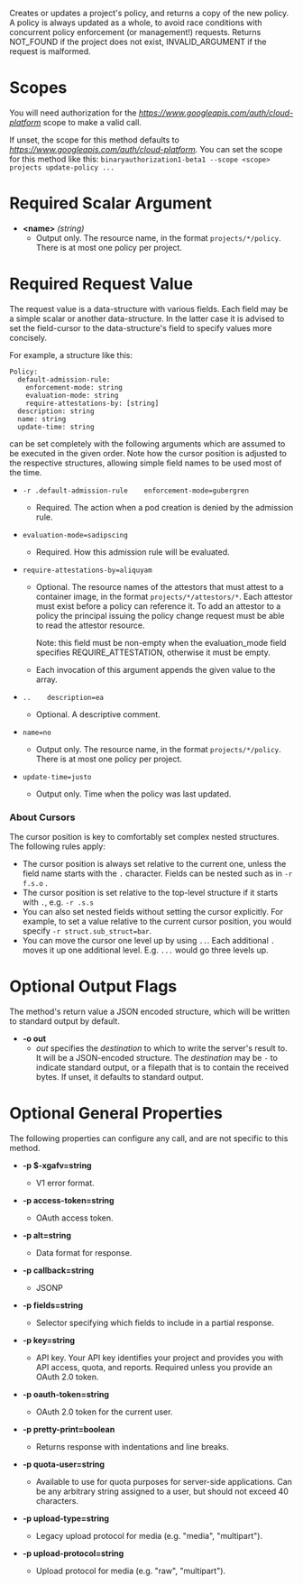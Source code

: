 Creates or updates a project&#39;s policy, and returns a copy of the
new policy. A policy is always updated as a whole, to avoid race
conditions with concurrent policy enforcement (or management!)
requests. Returns NOT_FOUND if the project does not exist, INVALID_ARGUMENT
if the request is malformed.
# Scopes

You will need authorization for the *https://www.googleapis.com/auth/cloud-platform* scope to make a valid call.

If unset, the scope for this method defaults to *https://www.googleapis.com/auth/cloud-platform*.
You can set the scope for this method like this: `binaryauthorization1-beta1 --scope <scope> projects update-policy ...`
# Required Scalar Argument
* **&lt;name&gt;** *(string)*
    - Output only. The resource name, in the format `projects/*/policy`. There is
        at most one policy per project.
# Required Request Value

The request value is a data-structure with various fields. Each field may be a simple scalar or another data-structure.
In the latter case it is advised to set the field-cursor to the data-structure's field to specify values more concisely.

For example, a structure like this:
```
Policy:
  default-admission-rule:
    enforcement-mode: string
    evaluation-mode: string
    require-attestations-by: [string]
  description: string
  name: string
  update-time: string

```

can be set completely with the following arguments which are assumed to be executed in the given order. Note how the cursor position is adjusted to the respective structures, allowing simple field names to be used most of the time.

* `-r .default-admission-rule    enforcement-mode=gubergren`
    - Required. The action when a pod creation is denied by the admission rule.
* `evaluation-mode=sadipscing`
    - Required. How this admission rule will be evaluated.
* `require-attestations-by=aliquyam`
    - Optional. The resource names of the attestors that must attest to
        a container image, in the format `projects/*/attestors/*`. Each
        attestor must exist before a policy can reference it.  To add an attestor
        to a policy the principal issuing the policy change request must be able
        to read the attestor resource.
        
        Note: this field must be non-empty when the evaluation_mode field specifies
        REQUIRE_ATTESTATION, otherwise it must be empty.
    - Each invocation of this argument appends the given value to the array.

* `..    description=ea`
    - Optional. A descriptive comment.
* `name=no`
    - Output only. The resource name, in the format `projects/*/policy`. There is
        at most one policy per project.
* `update-time=justo`
    - Output only. Time when the policy was last updated.


### About Cursors

The cursor position is key to comfortably set complex nested structures. The following rules apply:

* The cursor position is always set relative to the current one, unless the field name starts with the `.` character. Fields can be nested such as in `-r f.s.o` .
* The cursor position is set relative to the top-level structure if it starts with `.`, e.g. `-r .s.s`
* You can also set nested fields without setting the cursor explicitly. For example, to set a value relative to the current cursor position, you would specify `-r struct.sub_struct=bar`.
* You can move the cursor one level up by using `..`. Each additional `.` moves it up one additional level. E.g. `...` would go three levels up.


# Optional Output Flags

The method's return value a JSON encoded structure, which will be written to standard output by default.

* **-o out**
    - *out* specifies the *destination* to which to write the server's result to.
      It will be a JSON-encoded structure.
      The *destination* may be `-` to indicate standard output, or a filepath that is to contain the received bytes.
      If unset, it defaults to standard output.
# Optional General Properties

The following properties can configure any call, and are not specific to this method.

* **-p $-xgafv=string**
    - V1 error format.

* **-p access-token=string**
    - OAuth access token.

* **-p alt=string**
    - Data format for response.

* **-p callback=string**
    - JSONP

* **-p fields=string**
    - Selector specifying which fields to include in a partial response.

* **-p key=string**
    - API key. Your API key identifies your project and provides you with API access, quota, and reports. Required unless you provide an OAuth 2.0 token.

* **-p oauth-token=string**
    - OAuth 2.0 token for the current user.

* **-p pretty-print=boolean**
    - Returns response with indentations and line breaks.

* **-p quota-user=string**
    - Available to use for quota purposes for server-side applications. Can be any arbitrary string assigned to a user, but should not exceed 40 characters.

* **-p upload-type=string**
    - Legacy upload protocol for media (e.g. &#34;media&#34;, &#34;multipart&#34;).

* **-p upload-protocol=string**
    - Upload protocol for media (e.g. &#34;raw&#34;, &#34;multipart&#34;).
